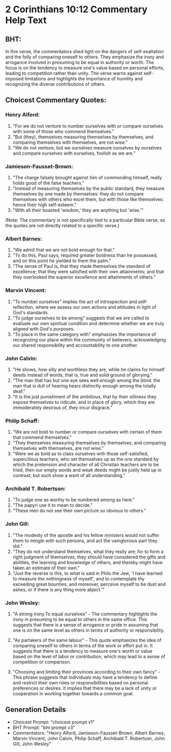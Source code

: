 # 2 Corinthians 10:12 Commentary Help Text

## BHT:
In this verse, the commentators shed light on the dangers of self-exaltation and the folly of comparing oneself to others. They emphasize the irony and arrogance involved in presuming to be equal in authority or worth. The focus is on the tendency to measure one's value based on personal efforts, leading to competition rather than unity. The verse warns against self-imposed limitations and highlights the importance of humility and recognizing the diverse contributions of others.

## Choicest Commentary Quotes:
### Henry Alford:
1. "For we do not venture to number ourselves with or compare ourselves with some of those who commend themselves."
2. "But (they), themselves measuring themselves by themselves, and comparing themselves with themselves, are not wise."
3. "We do not venture, but we ourselves measure ourselves by ourselves and compare ourselves with ourselves, foolish as we are."

### Jamieson-Fausset-Brown:
1. "The charge falsely brought against him of commending himself, really holds good of the false teachers."
2. "Instead of measuring themselves by the public standard, they measure themselves by one made by themselves: they do not compare themselves with others who excel them, but with those like themselves: hence their high self-esteem."
3. "With all their boasted 'wisdom,' they are anything but 'wise.'"

(Note: The commentary is not specifically tied to a particular Bible verse, so the quotes are not directly related to a specific verse.)

### Albert Barnes:
1. "We admit that we are not bold enough for that."
2. "To do this, Paul says, required greater boldness than he possessed, and on this point he yielded to them the palm."
3. "The sense of Paul is, that they made themselves the standard of excellence; that they were satisfied with their own attainments; and that they overlooked the superior excellence and attainments of others."

### Marvin Vincent:
1. "To number ourselves" implies the act of introspection and self-reflection, where we assess our own actions and attitudes in light of God's standards.
2. "To judge ourselves to be among" suggests that we are called to evaluate our own spiritual condition and determine whether we are truly aligned with God's purposes.
3. "To place in the same category with" emphasizes the importance of recognizing our place within the community of believers, acknowledging our shared responsibility and accountability to one another.

### John Calvin:
1. "He shows, how silly and worthless they are, while he claims for himself deeds instead of words, that is, true and solid ground of glorying."
2. "The man that has but one eye sees well enough among the blind: the man that is dull of hearing hears distinctly enough among the totally deaf."
3. "It is the just punishment of the ambitious, that by their silliness they expose themselves to ridicule, and in place of glory, which they are immoderately desirous of, they incur disgrace."

### Philip Schaff:
1. "We are not bold to number or compare ourselves with certain of them that commend themselves." 
2. "They themselves measuring themselves by themselves, and comparing themselves with themselves, are not wise." 
3. "Were we as bold as to class ourselves with those self-satisfied, supercilious teachers, who set themselves up as the one standard by which the pretension and character of all Christian teachers are to be tried, then our empty words and weak deeds might be justly held up in contrast; but such show a want of all understanding."

### Archibald T. Robertson:
1. "To judge one as worthy to be numbered among as here."
2. "The papyri use it to mean to decide."
3. "These men do not see their own picture so obvious to others."

### John Gill:
1. "The modesty of the apostle and his fellow ministers would not suffer them to mingle with such persons, and act the vainglorious part they did."
2. "They do not understand themselves, what they really are; for to form a right judgment of themselves, they should have considered the gifts and abilities, the learning and knowledge of others, and thereby might have taken an estimate of their own."
3. "Just the reverse is this, to what is said in Philo the Jew, 'I have learned to measure the nothingness of myself', and to contemplate thy exceeding great bounties; and moreover, perceive myself to be dust and ashes, or if there is any thing more abject.'"

### John Wesley:
1. "A strong irony.To equal ourselves" - The commentary highlights the irony in presuming to be equal to others in the same office. This suggests that there is a sense of arrogance or pride in assuming that one is on the same level as others in terms of authority or responsibility.

2. "As partakers of the same labour" - This quote emphasizes the idea of comparing oneself to others in terms of the work or effort put in. It suggests that there is a tendency to measure one's worth or value based on the level of labor or contribution, which may lead to a sense of competition or comparison.

3. "Choosing and limiting their provinces according to their own fancy" - This phrase suggests that individuals may have a tendency to define and restrict their own roles or responsibilities based on personal preferences or desires. It implies that there may be a lack of unity or cooperation in working together towards a common goal.


## Generation Details
- Choicest Prompt: "choicest prompt v1"
- BHT Prompt: "bht prompt v3"
- Commentators: "Henry Alford, Jamieson-Fausset-Brown, Albert Barnes, Marvin Vincent, John Calvin, Philip Schaff, Archibald T. Robertson, John Gill, John Wesley"

